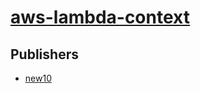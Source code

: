 # [aws-lambda-context](https://pypi.org/project/aws-lambda-context)



## Publishers
- [new10](https://pypi.org/user/new10)

